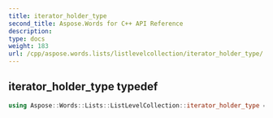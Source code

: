 ```yaml
---
title: iterator_holder_type
second_title: Aspose.Words for C++ API Reference
description: 
type: docs
weight: 183
url: /cpp/aspose.words.lists/listlevelcollection/iterator_holder_type/
---
```

## iterator_holder_type typedef




```cpp
using Aspose::Words::Lists::ListLevelCollection::iterator_holder_type =  System::Collections::Generic::List<System::SharedPtr<Aspose::Words::Lists::ListLevel> >
```

